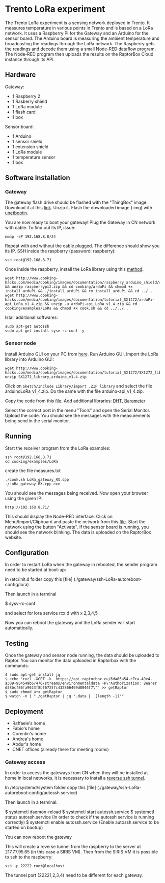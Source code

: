 
Trento LoRa experiment
======================

The Trento LoRa experiment is a sensing network deployed in Trento.
It measures temperature in various points in Trento and is based on a LoRa network.
It uses a Raspberry PI for the Gateway and an Arduino for the sensor board.
The Arduino board is measuring the ambient temperature and broadcasting the readings through the LoRa network.
The Raspberry gets the readings and decode them using a small Node-RED dataflow program.
The Node-RED program then uploads the results on the RaptorBox Cloud instance through its API.

Hardware
--------

Gateway:
- 1 Raspberry 2
- 1 Rasberry shield
- 1 LoRa module
- 1 flash card
- 1 box

Sensor board:
- 1 Arduino
- 1 sensor shield
- 1 extension shield
- 1 LoRa module
- 1 temperature sensor
- 1 box


Software installation
---------------------

### Gateway

The gateway flash drive should be flashed with the "ThingBox" image.
Download it at this [link](http://thethingbox.io/index.html#packagestable).
Unzip it.
Flash the downloaded image (.img) with [unetbootin](https://unetbootin.github.io/).

You are now ready to boot your gateway!
Plug the Gateway in CN network with cable.
To find out its IP, issue:

```
nmap -sP 192.168.8.0/24
```
Repeat with and without the cable plugged. The difference should show you its IP.
SSH inside the raspberry (password: raspberry):

```
ssh root@192.168.8.71
```

Once inside the raspberry, install the LoRa library using this [method](https://www.cooking-hacks.com/documentation/tutorials/extreme-range-lora-sx1272-module-shield-arduino-raspberry-pi-intel-galileo/#step4_2).

```
wget http://www.cooking-hacks.com/media/cooking/images/documentation/raspberry_arduino_shield/raspberrypi2.zip && unzip raspberrypi2.zip && cd cooking/arduPi && chmod +x install_arduPi && ./install_arduPi && rm install_arduPi && cd ../..
wget http://www.cooking-hacks.com/media/cooking/images/documentation/tutorial_SX1272/arduPi-api_LoRa_v1_4.zip && unzip -u arduPi-api_LoRa_v1_4.zip && cd cooking/examples/LoRa && chmod +x cook.sh && cd ../../..  
```
Istall additional softwares:

```
sudo apt-get autossh
sudo apt-get install sysv-rc-conf -y
```


### Sensor node

Install Arduino GUI on your PC from [here](https://www.arduino.cc/en/Main/Software).
Run Arduino GUI.
Import the LoRa library into Arduino GUI:

```
wget http://www.cooking-hacks.com/media/cooking/images/documentation/tutorial_SX1272/SX1272_library_arduino_v1.4.zip
unzip SX1272_library_arduino_v1.4.zip
```
Click on `Sketch/Include Library/import .ZIP library` and select the file arduinoLoRa_v1_4.zip.
Do the same with the file arduino-api_v1_4.zip.

Copy the code from this [file](sensor-node/LoRaTest.ino).
Add additional libraries: [DHT](https://github.com/Seeed-Studio/Grove_Temperature_And_Humidity_Sensor), [Barometer](http://www.seeedstudio.com/wiki/File:Barometer_Sensor.zip)

Select the correct port in the menu "Tools" and open the Serial Monitor.
Upload the code.
You should see the messages with the measurements being send in the serial monitor.

Running
-------

Start the receiver program from the LoRa examples:

```
ssh root@192.168.8.71
cd cooking/examples/LoRa

```
create the file measures.txt
```
./cook.sh LoRa_gateway_RX.cpp
./LoRa_gateway_RX.cpp_exe
```

You should see the messages being received.
Now open your browser using the given IP:

```
http://192.168.8.71/
```

This should display the Node-RED interface.
Click on Menu/Import/Clipboard and paste the network from this [file](./LoRaTrento).
Start the network using the button "Activate".
If the sensor board is running, you should see the network blinking.
The data is uploaded on the RaptorBox website.

Configuration
-------------

In order to restart LoRa when the gateway in rebooted, the sender program need to be started at boot-up:

in /etc/init.d folder copy this [file] (./gateway/ssh-LoRa-autoreboot-config/lora)

Then launch in a terminal

$ sysv-rc-conf

and select for lora service rcx.d with x 2,3,4,5

Now you can reboot the gtateway and the LoRa sender will start automatically.


Testing
-------

Once the gateway and sensor node running, the data should be uploaded to Raptor.
You can monitor the data uploaded in Raptorbox with the commands:

```
$ sudo apt-get install jq
$ echo "curl -XGET -k  https://api.raptorbox.eu/6da85a54-c7ca-49e4-a309-964549b67476/streams/environmentaldata -H\"Authorization: Bearer d28bcf86fa9623f8bf67257c432866469d8044f7\"" >> getRaptor
$ sudo chmod a+x getRaptor
$ watch -n 1 "./getRaptor | jq '.data | .[length -1]'"
```


Deployment
----------

- Raffaele's home
- Fabio's home
- Corentin's home
- Andrea's home
- Abdur's home 
- CNET offices (already there for meeting rooms)

### Gateway access

In order to access the gateways from CN when they will be installed at home in local networks, it is necessary to install a [reverse ssh tunnel](http://unix.stackexchange.com/questions/46235/how-does-reverse-ssh-tunneling-work).

In /etc/systemd/system folder copy this [file] (./gateway/ssh-LoRa-autoreboot-config/autossh.service)

Then launch in a terminal:

$ systemctl daemon-reload
$ systemctl start autossh.service
$ systemctl status autossh.service (In order to check if the autossh service is running correctly)
$ systemctl enable autossh.service (Enable autossh.service to be started on bootup)

You can now reboot the gateway

This will create a reverse tunnel from the raspberry to the server at 217.77.95.65 (in this case a SIRIS VM).
Then from the SIRIS VM it is possible to ssh to the raspberry:

```
ssh -p 22222 root@localhost
```
The tunnel port (22221,2,3,4) need to be different for each gateway.




